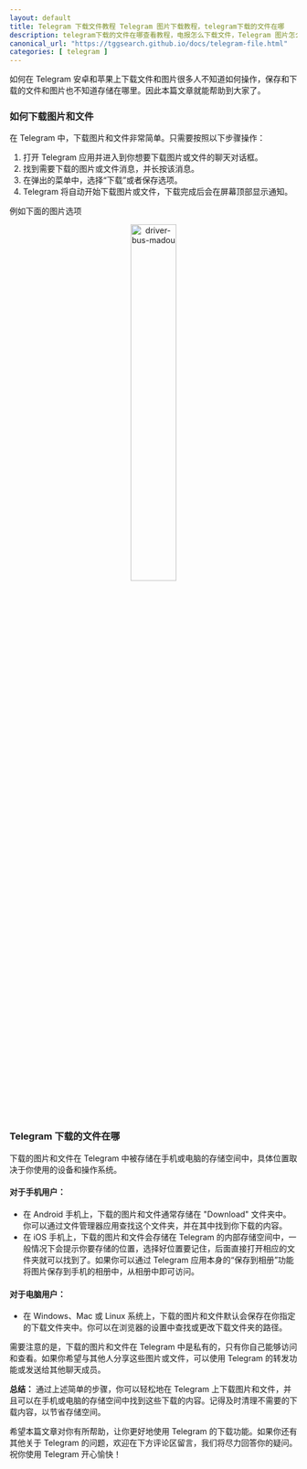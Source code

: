 ```yaml
---
layout: default
title: Telegram 下载文件教程 Telegram 图片下载教程，telegram下载的文件在哪
description: telegram下载的文件在哪查看教程，电报怎么下载文件，Telegram 图片怎么保存教程，Telegram怎么下载图片教程，下载文件教程，图片下载文件位置指引，如何查看和保存已经下载的图片文件。
canonical_url: "https://tggsearch.github.io/docs/telegram-file.html"
categories: [ telegram ]
---
```


如何在 Telegram 安卓和苹果上下载文件和图片很多人不知道如何操作，保存和下载的文件和图片也不知道存储在哪里。因此本篇文章就能帮助到大家了。

### 如何下载图片和文件

在 Telegram 中，下载图片和文件非常简单。只需要按照以下步骤操作：

1. 打开 Telegram 应用并进入到你想要下载图片或文件的聊天对话框。
2. 找到需要下载的图片或文件消息，并长按该消息。
3. 在弹出的菜单中，选择“下载”或者保存选项。
4. Telegram 将自动开始下载图片或文件，下载完成后会在屏幕顶部显示通知。

例如下面的图片选项

<div align=center>
    <img alt="driver-bus-madou" src="https://cdn.jsdelivr.net/gh/tggsearch/tggsearch.github.io/assets/img/telegram-img-download.webp" class="page-img" width="40%" onerror="this.onerror=null;this.src='/assets/img/telegram-img-download.webp'" />
</div>

### Telegram 下载的文件在哪

下载的图片和文件在 Telegram 中被存储在手机或电脑的存储空间中，具体位置取决于你使用的设备和操作系统。

#### 对于手机用户：

- 在 Android 手机上，下载的图片和文件通常存储在 "Download" 文件夹中。你可以通过文件管理器应用查找这个文件夹，并在其中找到你下载的内容。
- 在 iOS 手机上，下载的图片和文件会存储在 Telegram 的内部存储空间中，一般情况下会提示你要存储的位置，选择好位置要记住，后面直接打开相应的文件夹就可以找到了。如果你可以通过 Telegram 应用本身的“保存到相册”功能将图片保存到手机的相册中，从相册中即可访问。

#### 对于电脑用户：

- 在 Windows、Mac 或 Linux 系统上，下载的图片和文件默认会保存在你指定的下载文件夹中。你可以在浏览器的设置中查找或更改下载文件夹的路径。

需要注意的是，下载的图片和文件在 Telegram 中是私有的，只有你自己能够访问和查看。如果你希望与其他人分享这些图片或文件，可以使用 Telegram 的转发功能或发送给其他聊天成员。

**总结：**
通过上述简单的步骤，你可以轻松地在 Telegram 上下载图片和文件，并且可以在手机或电脑的存储空间中找到这些下载的内容。记得及时清理不需要的下载内容，以节省存储空间。

希望本篇文章对你有所帮助，让你更好地使用 Telegram 的下载功能。如果你还有其他关于 Telegram 的问题，欢迎在下方评论区留言，我们将尽力回答你的疑问。祝你使用 Telegram 开心愉快！
